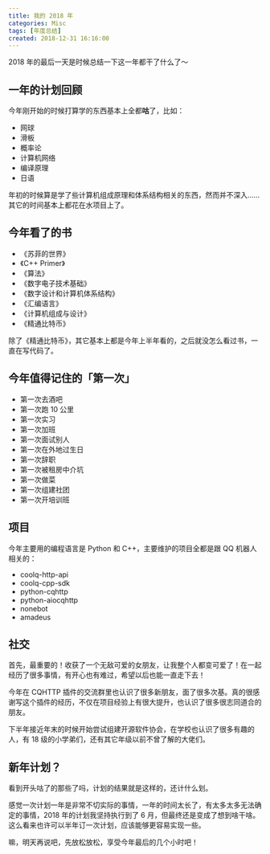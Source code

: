 ```yaml
---
title: 我的 2018 年
categories: Misc
tags: [年度总结]
created: 2018-12-31 16:16:00
---
```


2018 年的最后一天是时候总结一下这一年都干了什么了～

## 一年的计划回顾

今年刚开始的时候打算学的东西基本上全都**咕**了，比如：

- 网球
- 滑板
- 概率论
- 计算机网络
- 编译原理
- 日语

年初的时候算是学了些计算机组成原理和体系结构相关的东西，然而并不深入……其它的时间基本上都花在水项目上了。

## 今年看了的书

- 《苏菲的世界》
- 《C++ Primer》
- 《算法》
- 《数字电⼦技术基础》
- 《数字设计和计算机体系结构》
- 《汇编语言》
- 《计算机组成与设计》
- 《精通比特币》

除了《精通比特币》，其它基本上都是今年上半年看的，之后就没怎么看过书，一直在写代码了。

## 今年值得记住的「第一次」

- 第一次去酒吧
- 第一次跑 10 公里
- 第一次实习
- 第一次加班
- 第一次面试别人
- 第一次在外地过生日
- 第一次辞职
- 第一次被租房中介坑
- 第一次做菜
- 第一次组建社团
- 第一次开培训班

## 项目

今年主要用的编程语言是 Python 和 C++，主要维护的项目全都是跟 QQ 机器人相关的：

- coolq-http-api
- coolq-cpp-sdk
- python-cqhttp
- python-aiocqhttp
- nonebot
- amadeus

## 社交

首先，最重要的！收获了一个无敌可爱的女朋友，让我整个人都变可爱了！在一起经历了很多事情，有开心也有难过，希望以后也能一直走下去！

今年在 CQHTTP 插件的交流群里也认识了很多新朋友，面了很多次基。真的很感谢写这个插件的经历，不仅在项目经验上有很大提升，也认识了很多很志同道合的朋友。

下半年接近年末的时候开始尝试组建开源软件协会，在学校也认识了很多有趣的人，有 18 级的小学弟们，还有其它年级以前不曾了解的大佬们。

## 新年计划？

看到开头咕了的那些了吗，计划的结果就是这样的，还计什么划。

感觉一次计划一年是非常不切实际的事情，一年的时间太长了，有太多太多无法确定的事情，2018 年的计划我坚持执行到了 6 月，但最终还是变成了想到啥干啥。这么看来也许可以半年订一次计划，应该能够更容易实现一些。

嘛，明天再说吧，先放松放松，享受今年最后的几个小时吧！

